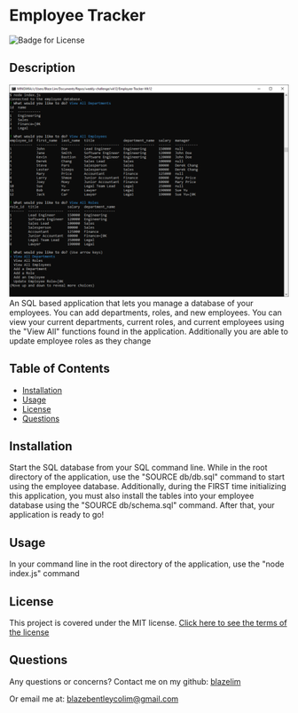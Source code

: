 
# Employee Tracker
![Badge for License](https://img.shields.io/badge/license-MIT-blueviolet)

## Description
![Example of a list of employees](./media/sample.png)
An SQL based application that lets you manage a database of your employees. You can add departments, roles, and new employees. You can view your current departments, current roles, and current employees using the "View All" functions found in the application. Additionally you are able to update employee roles as they change
## Table of Contents
* [Installation](#installation)
* [Usage](#usage)
* [License](#license)
* [Questions](#questions)
## Installation
Start the SQL database from your SQL command line. While in the root directory of the application, use the "SOURCE db/db.sql" command to start using the employee database. Additionally, during the FIRST time initializing this application, you must also install the tables into your employee database using the "SOURCE db/schema.sql" command. After that, your application is ready to go!

## Usage
In your command line in the root directory of the application, use the "node index.js" command

## License
This project is covered under the MIT license.
[Click here to see the terms of the license](https://choosealicense.com/licenses/mit/)
## Questions
Any questions or concerns?
Contact me on my github: [blazelim](https://github.com/blazelim/)

Or email me at: blazebentleycolim@gmail.com